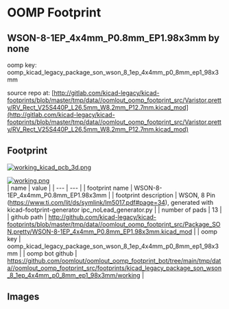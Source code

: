 # OOMP Footprint  
## WSON-8-1EP_4x4mm_P0.8mm_EP1.98x3mm  by none  
  
oomp key: oomp_kicad_legacy_package_son_wson_8_1ep_4x4mm_p0_8mm_ep1_98x3mm  
  
source repo at: [http://gitlab.com/kicad-legacy/kicad-footprints/blob/master/tmp/data//oomlout_oomp_footprint_src/Varistor.pretty/RV_Rect_V25S440P_L26.5mm_W8.2mm_P12.7mm.kicad_mod](http://gitlab.com/kicad-legacy/kicad-footprints/blob/master/tmp/data//oomlout_oomp_footprint_src/Varistor.pretty/RV_Rect_V25S440P_L26.5mm_W8.2mm_P12.7mm.kicad_mod)  
## Footprint  
  
[![working_kicad_pcb_3d.png](working_kicad_pcb_3d_600.png)](working_kicad_pcb_3d.png)  
  
[![working.png](working_600.png)](working.png)  
| name | value | 
| --- | --- | 
| footprint name | WSON-8-1EP_4x4mm_P0.8mm_EP1.98x3mm | 
| footprint description | WSON, 8 Pin (https://www.ti.com/lit/ds/symlink/lm5017.pdf#page=34), generated with kicad-footprint-generator ipc_noLead_generator.py | 
| number of pads | 13 | 
| github path | http://github.com/kicad-legacy/kicad-footprints/blob/master/tmp/data//oomlout_oomp_footprint_src/Package_SON.pretty/WSON-8-1EP_4x4mm_P0.8mm_EP1.98x3mm.kicad_mod | 
| oomp key | oomp_kicad_legacy_package_son_wson_8_1ep_4x4mm_p0_8mm_ep1_98x3mm | 
| oomp bot github | https://github.com/oomlout/oomlout_oomp_footprint_bot/tree/main/tmp/data//oomlout_oomp_footprint_src/footprints/kicad_legacy_package_son_wson_8_1ep_4x4mm_p0_8mm_ep1_98x3mm/working | 
## Images  
